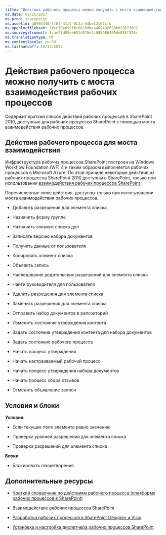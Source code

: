```yaml
---
title: "Действия рабочего процесса можно получить с моста взаимодействия рабочих процессов"
ms.date: 09/25/2017
ms.prod: sharepoint
ms.assetid: a8903440-ff8f-41a4-8c2a-5dbe12c07cfb
ms.openlocfilehash: 1fcc19e690fbc662b8bea46949c698b82967f882
ms.sourcegitcommit: 1cae27d85ee691d976e2c085986466de088f526c
ms.translationtype: MT
ms.contentlocale: ru-RU
ms.lasthandoff: 10/13/2017
---
```

# <a name="workflow-actions-available-using-the-workflow-interop-bridge"></a>Действия рабочего процесса можно получить с моста взаимодействия рабочих процессов
Содержит краткий список действий рабочих процессов в SharePoint 2010, доступные для рабочих процессов SharePoint с помощью моста взаимодействия рабочих процессов.
## <a name="workflow-actions-for-the-interop-bridge"></a>Действия рабочего процесса для моста взаимодействия
<a name="bkm_wfactions"> </a>

Инфраструктура рабочих процессов SharePoint построен на Windows Workflow Foundation (WF) 4 и таким образом выполняется рабочих процессов в Microsoft Azure. По этой причине некоторые действия из рабочих процессов SharePoint 2010 доступны в SharePoint, только при использовании [взаимодействия рабочих процессов SharePoint ](sharepoint-workflow-fundamentals.md#bkm_InteropBridge). 
  
    
    
Перечисленные ниже действия, доступны только при использовании моста взаимодействия рабочих процессов.
  
    
    

- Добавить разрешения для элемента списка
    
  
- Назначить форму группе
    
  
- Назначить элемент списка дел
    
  
- Записать версию набора документов
    
  
- Получить данные от пользователя
    
  
- Копировать элемент списка
    
  
- Объявить запись
    
  
- Наследование родительских разрешений для элемента списка
    
  
- Найти руководителя для пользователя
    
  
- Удалить разрешения для элемента списка
    
  
- Заменить разрешения для элемента списка
    
  
- Отправить набор документов в репозиторий
    
  
- Изменить состояние утверждения контента
    
  
- Задать состояние утверждения контента для набора документов
    
  
- Задать состояние рабочего процесса
    
  
- Начать процесс утверждения
    
  
- Начать настраиваемый рабочий процесс
    
  
- Начать процесс утверждения набора документов
    
  
- Начать процесс сбора отзывов
    
  
- Отменить объявление записи
    
  

## <a name="conditions-and-blocks"></a>Условия и блоки
<a name="bkm_wfconditions"> </a>

 **Условия:**
  
    
    

- Если текущее поле элемента равно значению
    
  
- Проверка уровней разрешений для элемента списка
    
  
- Проверка разрешений для элемента списка
    
  
 **Блоки**
  
    
    

- Блокировать олицетворения
    
  

## <a name="additional-resources"></a>Дополнительные ресурсы
<a name="bkm_addlresources"> </a>


-  [Краткий справочник по действиям рабочего процесса (платформа рабочих процессов в SharePoint)](workflow-actions-quick-reference-sharepoint-workflow-platform.md)
    
  
-  [Взаимодействие рабочих процессов SharePoint ](sharepoint-workflow-fundamentals.md#bkm_InteropBridge)
    
  
-  [Разработка рабочих процессов в SharePoint Designer и Visio](workflow-development-in-sharepoint-designer-and-visio.md)
    
  
-  [Установка и настройка диспетчера рабочих процессов SharePoint](set-up-and-configure-sharepoint-workflow-manager.md)
    
  

